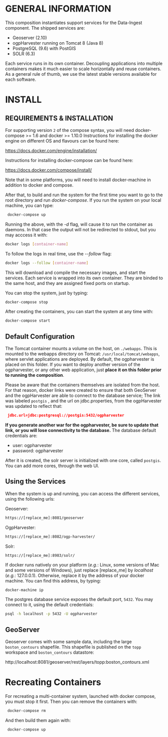 GENERAL INFORMATION
===================
This composition instantiates support services for the Data-Ingest component. The shipped services are:

* Geoserver (2.10)
* ogpHarvester running on Tomcat 8 (Java 8)
* PostgreSQL (9.6) with PostGIS
* SOLR (6.3)

Each service runs in its own container. Decoupling applications into multiple containers makes it much easier to scale horizontally and reuse containers. As a general rule of thumb, we use the latest stable versions available for each software.

INSTALL
=======
REQUIREMENTS & INSTALLATION
---------------------------
For supporting version `2` of the compose syntax, you will need docker-compose >= 1.6 and docker >= 1.10.0
Instructions for installing the docker engine on different OS and flavours can be found here:

https://docs.docker.com/engine/installation/

Instructions for installing docker-compose can be found here:

https://docs.docker.com/compose/install/

Note that in some platforms, you will need to install docker-machine in addition to docker and compose.

After that, to build and run the system for the first time you want to go to the root directory and run _docker-compose_. If you run the system on your local machine, you can type:
 ```bash
  docker-compose up
```
Running the above, with the _-d_ flag, will cause it to run the container as daemons. In that case the output will not be redirected to stdout, but you may acccess it with:
 ```bash
 docker logs [container-name]
```
 To follow the logs in real time, use the _--follow_ flag:
 ```bash
 docker logs --follow [container-name]
 ```
This will download and compile the necessary images, and start the services.
Each service is wrapped into its own container. They are binded to the same host, and they are assigned fixed ports on startup.

You can stop the system, just by typing:
 ```bash
docker-compose stop
```
After creating the containers, you can start the system at any time with:
 ```bash
docker-compose start
```
Default Configuration
---------------------
The Tomcat container mounts a volume on the host, on `./webapps`. This is mounted to the webapps directory on Tomcat: `/usr/local/tomcat/webapps`, where servlet applications are deployed. By default, the ogpharvester is placed on this folder. If you want to deploy another version of the ogpharvester, or any other web application, just **place it on this folder prior to running the composition**.

Please be aware that the containers themselves are isolated from the host. For that reason, docker links were created to ensure that both GeoServer and the ogpHarvester are able to connect to the database service; The link was labeled `postgis` , and the url on jdbc.properties, from the ogpHarvester was updated to reflect that:
```JSON
 jdbc.url=jdbc:postgresql://postgis:5432/ogpharvester
```
**If you generate another war for the ogpharvester, be sure to update that link, or you will lose connectivity to the database.**
The database default credentials are:
* user: ogpharvester
* password: ogpharvester

After it is created, the solr server is initialized with one core, called `postgis`. You can add more cores, through the web UI.

Using the Services
------------------
When the system is up and running, you can access the different services, using the following urls:

Geoserver:
 ```bash
 https://[replace_me]:8081/geoserver
```
OgpHarvester:
 ```bash
 https://[replace_me]:8082/ogp-harvester/
```
Solr:
 ```
 https://[replace_me]:8983/solr/
```

If docker runs natively on your platform (_e.g._: Linux, some versions of Mac and some versions of Windows), just replace [replace_me] by _localhost_ (_e.g._: 127.0.0.1). Otherwise, replace it by the address of your docker machine. You can find this address, by typing:
```bash
docker-machine ip
```
The postgres database service exposes the default port, `5432`. You may connect to it, using the default credentials:
```bash
psql -h localhost -p 5432 -U ogpharvester
```

GeoServer
---------
Geoserver comes with some sample data, including the large `boston_contours` shapefile. This shapefile is published on the `topp` workspace and `boston_contours` datastore:

http://localhost:8081/geoserver/rest/layers/topp:boston_contours.xml

Recreating Containers
=====================
For recreating a multi-container system, launched with docker compose, you must stop it first. Then you can remove the containers with:
```bash
 docker-compose rm
```
And then build them again with:
```bash
 docker-compose up
```
